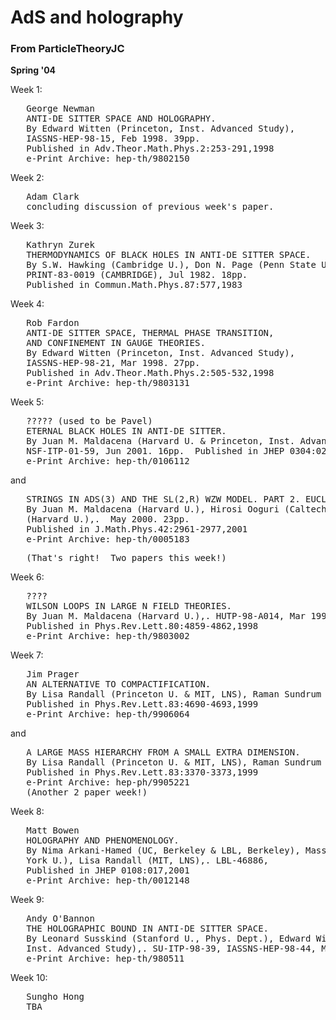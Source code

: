 <div id="globalWrapper">
		<div id="column-content">
	<div id="content">
		<a name="top" id="top"></a>
				<h1 class="firstHeading">AdS and holography</h1>
		<div id="bodyContent">
			<h3 id="siteSub">From ParticleTheoryJC</h3>
			<div id="contentSub"></div>
			<p><b>Spring '04</b>
</p>
<p>Week 1:
</p>
<pre>   George Newman
   ANTI-DE SITTER SPACE AND HOLOGRAPHY.
   By Edward Witten (Princeton, Inst. Advanced Study),
   IASSNS-HEP-98-15, Feb 1998. 39pp.
   Published in Adv.Theor.Math.Phys.2:253-291,1998
   e-Print Archive: hep-th/9802150
</pre>
<p>Week 2:
</p>
<pre>   Adam Clark
   concluding discussion of previous week's paper.
</pre>
<p>Week 3:
</p>
<pre>   Kathryn Zurek
   THERMODYNAMICS OF BLACK HOLES IN ANTI-DE SITTER SPACE.
   By S.W. Hawking (Cambridge U.), Don N. Page (Penn State U.),.
   PRINT-83-0019 (CAMBRIDGE), Jul 1982. 18pp.
   Published in Commun.Math.Phys.87:577,1983
</pre>
<p>Week 4:
</p>
<pre>   Rob Fardon
   ANTI-DE SITTER SPACE, THERMAL PHASE TRANSITION,
   AND CONFINEMENT IN GAUGE THEORIES.
   By Edward Witten (Princeton, Inst. Advanced Study),
   IASSNS-HEP-98-21, Mar 1998. 27pp.
   Published in Adv.Theor.Math.Phys.2:505-532,1998
   e-Print Archive: hep-th/9803131
</pre>
<p>Week 5:
</p>
<pre>   ????? (used to be Pavel)
   ETERNAL BLACK HOLES IN ANTI-DE SITTER.
   By Juan M. Maldacena (Harvard U. & Princeton, Inst. Advanced Study),
   NSF-ITP-01-59, Jun 2001. 16pp.  Published in JHEP 0304:021,2003
   e-Print Archive: hep-th/0106112
</pre>
<p>and
</p>
<pre>   STRINGS IN ADS(3) AND THE SL(2,R) WZW MODEL. PART 2. EUCLIDEAN BLACK HOLE.
   By Juan M. Maldacena (Harvard U.), Hirosi Ooguri (Caltech), John Son
   (Harvard U.),.  May 2000. 23pp.
   Published in J.Math.Phys.42:2961-2977,2001
   e-Print Archive: hep-th/0005183
</pre>
<pre>   (That's right!  Two papers this week!)
</pre>
<p>Week 6:
</p>
<pre>   ????
   WILSON LOOPS IN LARGE N FIELD THEORIES.
   By Juan M. Maldacena (Harvard U.),. HUTP-98-A014, Mar 1998. 11pp.
   Published in Phys.Rev.Lett.80:4859-4862,1998
   e-Print Archive: hep-th/9803002
</pre>
<p>Week 7:
</p>
<pre>   Jim Prager
   AN ALTERNATIVE TO COMPACTIFICATION.
   By Lisa Randall (Princeton U. & MIT, LNS), Raman Sundrum (Boston U.),.
   Published in Phys.Rev.Lett.83:4690-4693,1999
   e-Print Archive: hep-th/9906064
</pre>
<p>and
</p>
<pre>   A LARGE MASS HIERARCHY FROM A SMALL EXTRA DIMENSION.
   By Lisa Randall (Princeton U. & MIT, LNS), Raman Sundrum (Boston U.),.
   Published in Phys.Rev.Lett.83:3370-3373,1999
   e-Print Archive: hep-ph/9905221
   (Another 2 paper week!)
</pre>
<p>Week 8:
</p>
<pre>   Matt Bowen
   HOLOGRAPHY AND PHENOMENOLOGY.
   By Nima Arkani-Hamed (UC, Berkeley & LBL, Berkeley), Massimo Porrati (New
   York U.), Lisa Randall (MIT, LNS),. LBL-46886,
   Published in JHEP 0108:017,2001
   e-Print Archive: hep-th/0012148
</pre>
<p>Week 9:
</p>
<pre>   Andy O'Bannon
   THE HOLOGRAPHIC BOUND IN ANTI-DE SITTER SPACE.
   By Leonard Susskind (Stanford U., Phys. Dept.), Edward Witten (Princeton,
   Inst. Advanced Study),. SU-ITP-98-39, IASSNS-HEP-98-44, May 1998. 10pp.
   e-Print Archive: hep-th/980511
</pre>
<p>Week 10:
</p>
<pre>   Sungho Hong
   TBA
</pre>
